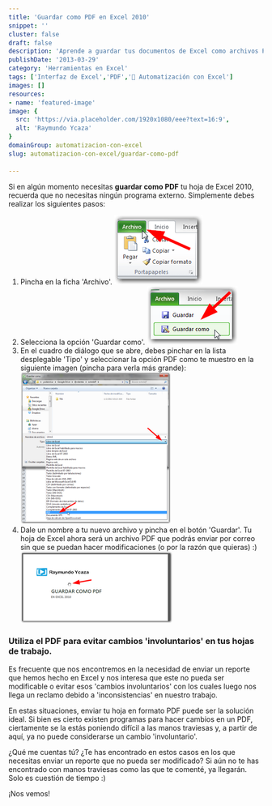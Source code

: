 ```yaml
---
title: 'Guardar como PDF en Excel 2010'
snippet: ''
cluster: false
draft: false 
description: 'Aprende a guardar tus documentos de Excel como archivos PDF de forma sencilla en Excel 2010.'
publishDate: '2013-03-29'
category: 'Herramientas en Excel'
tags: ['Interfaz de Excel','PDF','🤖 Automatización con Excel']
images: []
resources: 
- name: 'featured-image'
image: {
  src: 'https://via.placeholder.com/1920x1080/eee?text=16:9',
  alt: 'Raymundo Ycaza'
}
domainGroup: automatizacion-con-excel
slug: automatizacion-con-excel/guardar-como-pdf

---
```


Si en algún momento necesitas **guardar como PDF** tu hoja de Excel 2010, recuerda que no necesitas ningún programa externo. Simplemente debes realizar los siguientes pasos:

1. Pincha en la ficha 'Archivo'. [![Guardar como PDF](images/guardar-como-pdf-000420.png)](http://raymundoycaza.com/wp-content/uploads/guardar-como-pdf-000420.png) 
2. Selecciona la opción 'Guardar como'. [![Guardar como PDF](images/guardar-como-pdf-000421.png)](http://raymundoycaza.com/wp-content/uploads/guardar-como-pdf-000421.png) 
3. En el cuadro de diálogo que se abre, debes pinchar en la lista desplegable 'Tipo' y seleccionar la opción PDF como te muestro en la siguiente imagen (pincha para verla más grande): [![Guardar como PDF](images/guardar-como-pdf-000422-297x300.png)](http://raymundoycaza.com/wp-content/uploads/guardar-como-pdf-000422.png) 
4. Dale un nombre a tu nuevo archivo y pincha en el botón 'Guardar'. Tu hoja de Excel ahora será un archivo PDF que podrás enviar por correo sin que se puedan hacer modificaciones (o por la razón que quieras) :) [![Guardar como PDF](images/guardar-como-pdf-000423-300x142.png)](http://raymundoycaza.com/wp-content/uploads/guardar-como-pdf-000423.png) 

### Utiliza el PDF para evitar cambios 'involuntarios' en tus hojas de trabajo.

Es frecuente que nos encontremos en la necesidad de enviar un reporte que hemos hecho en Excel y nos interesa que este no pueda ser modificable o evitar esos 'cambios involuntarios' con los cuales luego nos llega un reclamo debido a 'inconsistencias' en nuestro trabajo.

En estas situaciones, enviar tu hoja en formato PDF puede ser la solución ideal. Si bien es cierto existen programas para hacer cambios en un PDF, ciertamente se la estás poniendo difícil a las manos traviesas y, a partir de aquí, ya no puede considerarse un cambio 'involuntario'.

¿Qué me cuentas tú? ¿Te has encontrado en estos casos en los que necesitas enviar un reporte que no pueda ser modificado? Si aún no te has encontrado con manos traviesas como las que te comenté, ya llegarán. Solo es cuestión de tiempo :)

¡Nos vemos!
